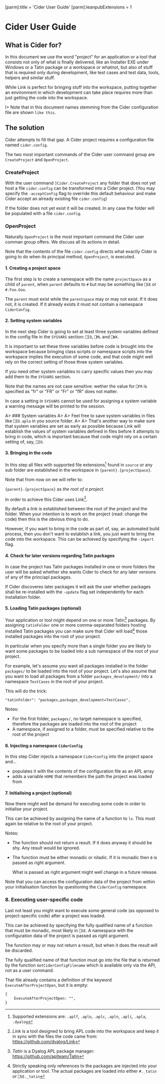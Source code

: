[parm]:title             = 'Cider User Guide'
[parm]:leanpubExtensions = 1



# Cider User Guide

## What is Cider for?

In this document we use the word "project" for an application or a tool that consists not only of what is  finally delivered, like an Installer EXE under Windows or a Tatin package or a workspace or whatnot, but also of stuff that is required only during development, like test cases and test data, tools, helpers and similar stuff.

While Link is perfect for bringing stuff into the workspace, putting together an environment in which development can take place requires more than just getting the code into the workspace.

I> Note that in this document names stemming from the Cider configuration file are shown `like this`.

## The solution

Cider attempts to fill that gap. A Cider project requires a configuration file named `cider.config`. 

The two most important commands of the Cider user command group are `CreateProject` and `OpenProject`.

### CreateProject

With the user command `]Cider.CreateProject` any folder that does not yet host a file `cider.config` can be transformed into a Cider project. (You may specify the `-acceptConfig` flag to override this default behaviour and make Cider accept an already existing file `cider.config`)

If the folder does not yet exist it will be created. In any case the folder will be populated with a file `cider.config`.

### OpenProject

Naturally `OpenProject` is the most important command the Cider user comman group offers. We discuss all its actions in detail.

Note that the  contents of the file `cider.config` directs what exactly Cider is going to do when its principal method, `OpenProject`, is executed.

#### 1. Creating a project space

The first step is to create a namespace with the name `projectSpace` as a child of `parent`, when `parent` defaults to `#` but may be something like `⎕SE` or `#.Foo.Goo`. 

The `parent` must exist while the `parentspace` may or may not exist. If it does not, it is created. If it already exists it must not contain a namespace `CiderConfig`.

#### 2. Setting system variables

In the next step Cider is going to set at least three system variables defined in the config file in the `SYSVARS` section: `⎕IO`, `⎕ML` and `⎕WX`.

It is important to set these three variables before code is brought into the workspace because bringing class scripts or namespace scripts into the workspace implies the execution of some code, and that code might well rely on the correct setting of those three system variables.

If you need other system variables to carry specific values then you may add them to the `SYSVARS` section. 

Note that the names are not case sensitive: wether the value for `⎕FR` is specified as  "fr" or "FR" or "Fr" or "fR" does not matter.

In case a setting in `SYSVARS` cannot be used for assigning a system variable a warning message will be printed to the session.

A> ### System variables
A>
A> Feel free to save system variables in files like `⎕IO.apla` in you source folder. 
A>
A> That's another way to make sure that system variables are set as early as possible because Link will establish the values of system variables defined in files before it attempts to bring in code, which is important because that code might rely on a certain setting of, say, `⎕IO`.


#### 3. Bringing in the code

In this step all files with supported file extensions[^extensions] found in `source` or any sub folder are established in the workspace in `{parent}.{projectSpace}`.

Note that from now on we will refer to:

`{parent}.{projectSpace}` as _the root of a project_.

In order to achieve this Cider uses Link[^link]. 

By default a link is established between the root of the project and the folder. When your intention is to work on the project (read: change the code) then this is the obvious thing to do.

However, if you want to bring in the code as part of, say, an automated build process, then you don't want to establish a link, you just want to bring the code into the workspace. This can be achieved by specifying the `-import` flag.


#### 4. Check for later versions regarding Tatin packages

In case the project has Tatin packages installed in one or more folders the user will be asked whether she wants Cider to check for any later versions of any of the princiapl packages.

If Cider discoveres later packages it will ask the user whether packages shall be re-installed with the `-update` flag set independently for each installation folder.


#### 5. Loading Tatin packages (optional)
 
Your application or tool might depend on one or more Tatin[^tatin] packages. By assigning `tatinFolder` one or more comma-separated folders hosting installed Tatin packages you can make sure that Cider will load[^load_tatin_pkgs] those installed packages into the root of your project.

In particular when you specify more than a single folder you are likely to want some packages to be loaded into a sub namespace of the root of your project.

For example, let's assume you want all packages installed in the folder `packages/` to be loaded into the root of your project. Let's also assume that you want to load all packages from a folder `packages_development/` into a namespace `TestCases` in the root of your project.

This will do the trick:

```
"tatinFolder": "packages,packages_development=TestCases",

```

Notes:
* For the first folder, `packages/`, no target namespace is specified, therefore the packages are loaded into the root of the project
* A namespace, if assigned to a folder, must be specified relative to the root of the project


#### 6. Injecting a namespace `CiderConfig`

In this step Cider injects a namespace `CiderConfig` into the project space and...

* populates it with the contents of the configuration file as an APL array
* adds a variable `HOME` that remembers the path the project was loaded from


#### 7. Initialising a project (optional)

Now there might well be demand for executing some code in order to initialise your project.

This can be achieved by assigning the name of a function to `lx`. This must again be relative to the root of your project.

Notes:

* The function should not return a result. If it does anyway it should be shy. Any result would be ignored.
* The function must be either monadic or niladic. If it is monadic then `⍬` is passed as right argument.

  What is passed as right argument might well change in a future release.

Note that you can access the configuration data of the project from within your initialisation function by questioning the `CiderConfig` namespace.

### 8. Executing user-specific code

Last not least you might want to execute some general code (as opposed to project-specific code) after a project was loaded.

This can be achieved by specifying the fully qualified name of a function that must be monadic, most likely in `⎕SE`. A namespace with the configuration data of the project is passed as right argument.

The function may or may not return a result, but when it does the result will be discarded.

The fully qualified name of that function must go into the file that is returned by the function `GetCiderConfigFilename` which is available only via the API, not as a user command.

That file already contains a definition of the keyword `ExecuteAfterProjectOpen`, but it is empty:

```
{
    ExecuteAfterProjectOpen: "",
}
```

[^tatin]: _Tatin_ is a Dyalog APL package manager: <https://github.com/aplteam/Tatin>

[^link]: _Link_ is a tool designed to bring APL code into the workspace and keep it in sync with the files the code came from: <https://github.com/dyalog/Link>

[^load_tatin_pkgs]: Strictly speaking only references to the packages are injected into your application or tool. The actual packages are loaded into either `#._tatin` or `⎕SE._tatin`

[^extensions]: Supported extensions are: `.aplf`, `.aplo`, `.aplc`, `.apln`, `.apli`, `.apla`, `.dyalog` 
